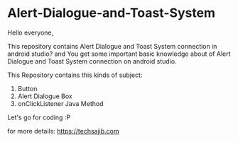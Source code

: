 # Alert-Dialogue-and-Toast-System

Hello everyone,

This repository contains Alert Dialogue and Toast System connection in android studio? and You get some important basic knowledge about of Alert Dialogue and Toast System connection on android studio.

This Repository contains this kinds of subject:

1. Button
2. Alert Dialogue Box
3. onClickListener Java Method

Let's go for coding :P

for more details: https://techsajib.com
